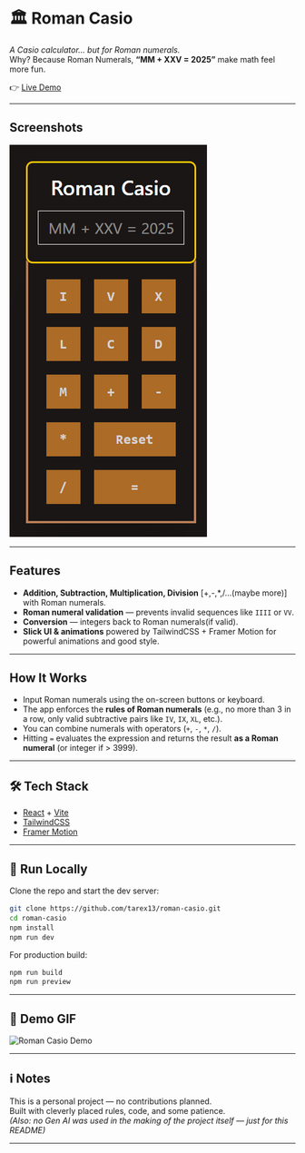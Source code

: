 # 🏛️ Roman Casio

*A Casio calculator… but for Roman numerals.*  
Why? Because Roman Numerals, **“MM + XXV = 2025”** make math feel more fun.  

👉 [Live Demo](https://roman-casio.vercel.app)

---

## Screenshots
![Roman Casio Screenshot](./src/assets/screenshot.png)

---

## Features
-  **Addition, Subtraction, Multiplication, Division** [+,-,*,/...(maybe more)] with Roman numerals.  
-  **Roman numeral validation** — prevents invalid sequences like `IIII` or `VV`.  
-  **Conversion** — integers back to Roman numerals(if valid).  
-  **Slick UI & animations** powered by TailwindCSS + Framer Motion for powerful animations and good style.  

---

## How It Works
- Input Roman numerals using the on-screen buttons or keyboard.  
- The app enforces the **rules of Roman numerals** (e.g., no more than 3 in a row, only valid subtractive pairs like `IV`, `IX`, `XL`, etc.).  
- You can combine numerals with operators (`+`, `-`, `*`, `/`).  
- Hitting `=` evaluates the expression and returns the result **as a Roman numeral** (or integer if > 3999).  

---

## 🛠️ Tech Stack
- [React](https://reactjs.org/) + [Vite](https://vitejs.dev/)  
- [TailwindCSS](https://tailwindcss.com/)  
- [Framer Motion](https://www.framer.com/motion/)  

---

## 🚀 Run Locally
Clone the repo and start the dev server:

```bash
git clone https://github.com/tarex13/roman-casio.git
cd roman-casio
npm install
npm run dev
```

For production build:

```bash
npm run build
npm run preview
```

---

## 🎥 Demo GIF
![Roman Casio Demo](./src/assets/demo.gif)

---

## ℹ️ Notes
This is a personal project — no contributions planned.  
Built with cleverly placed rules, code, and some patience.  
*(Also: no Gen AI was used in the making of the project itself — just for this README)*  

---
